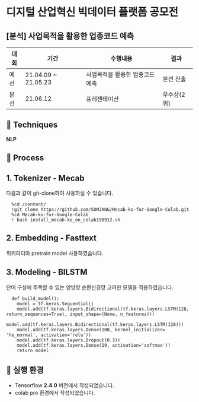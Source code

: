# 디지털 산업혁신 빅데이터 플랫폼 공모전
## [분석] 사업목적을 활용한 업종코드 예측


|대회|기간|수행내용|결과|
|----|----|-----------|-------|
|예선|21.04.09 ~ 21.05.23|사업목적을 활용한 업종코드 예측|본선 진출|
|본선|21.06.12|프레젠테이션|우수상(2위)|




## 📌 Techniques
**NLP**       




## 📌 Process

## 1. Tokenizer - Mecab    

 다음과 같이 git-clone하여 사용하실 수 있습니다.         

      %cd /content/
      !git clone https://github.com/SOMJANG/Mecab-ko-for-Google-Colab.git
      %cd Mecab-ko-for-Google-Colab
      ! bash install_mecab-ko_on_colab190912.sh

## 2. Embedding - Fasttext   
 
 위키피디아 pretrain model 사용하였습니다.


## 3. Modeling - BILSTM    

  단어 구성에 주목할 수 있는 양방향 순환신경망 고려한 모델을 적용하였습니다.
  
      def build_model():
        model = tf.keras.Sequential()
        model.add(tf.keras.layers.Bidirectional(tf.keras.layers.LSTM(128, return_sequences=True), input_shape=(None, n_features)))
        model.add(tf.keras.layers.Bidirectional(tf.keras.layers.LSTM(128)))
        model.add(tf.keras.layers.Dense(100, kernel_initializer= 'he_normal', activation='relu'))
        model.add(tf.keras.layers.Dropout(0.3))
        model.add(tf.keras.layers.Dense(19, activation='softmax'))    
        return model      




## 📌 실행 환경

- Tensorflow **2.4.0** 버전에서 작성되었습니다. 
- colab pro 환경에서 작성되었습니다. 


